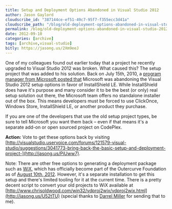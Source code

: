 ```yaml
---
title: Setup and Deployment Options Abandoned in Visual Studio 2012
author: Jason Gaylord
cloudscribe_id: "387144ce-ef51-49c7-95f7-f355ecc3d41a"
cloudscribe_path: "/blog/old-deployment-options-abandoned-in-visual-studio-2012"
permalink: /blog/old-deployment-options-abandoned-in-visual-studio-2012
date: 2012-09-10
categories: [archive]
tags: [archive,visual-studio]
bitly: https://jasong.us/2Xm9eeJ
---
```


One of my colleagues found out earlier today that a project he recently upgraded to Visual Studio 2012 was broken. What caused this? The setup project that was added to his solution. Back on July 15th, 2010, a [program manager from Microsoft posted that](http://jasong.us/PiU7K4) Microsoft was abandoning the Visual Studio 2012 setup options in favor of InstallShield LE. While InstallShield does have it's purpose and many consider it to be the best (or only) real setup solution out there, the Microsoft team offers no standalone installer out of the box. This means developers must be forced to use ClickOnce, Windows Store, InstallShield LE, or another product they purchase.

If you are one of the developers that use the old setup project types, be sure to tell Microsoft you want them back – even if that means it's a separate add-on or open sourced project on CodePlex.

**Action:** Vote to get these options back by visiting [http://visualstudio.uservoice.com/forums/121579-visual-studio/suggestions/3041773-bring-back-the-basic-setup-and-deployment-project-](http://jasong.us/PiUww7).

Note: There are other free options to generating a deployment package such as [WiX](http://jasong.us/RyhWzm), which has officially become part of the Outercurve Foundation as of [August 10th, 2012](http://jasong.us/RyhO2O). However, it's a separate installation to get this setup and there's limited tooling for it at the current time. There is a pretty decent script to convert your old projects to WiX available at [http://www.chrisoldwood.com/win32/vdproj2wix/vdproj2wix.html](http://jasong.us/U52tTU) (special thanks to [Darrel Miller](http://jasong.us/U52DL9) for sending that to me).
